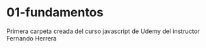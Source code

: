 # 01-fundamentos
Primera carpeta creada  del curso javascript de Udemy del instructor Fernando Herrera
